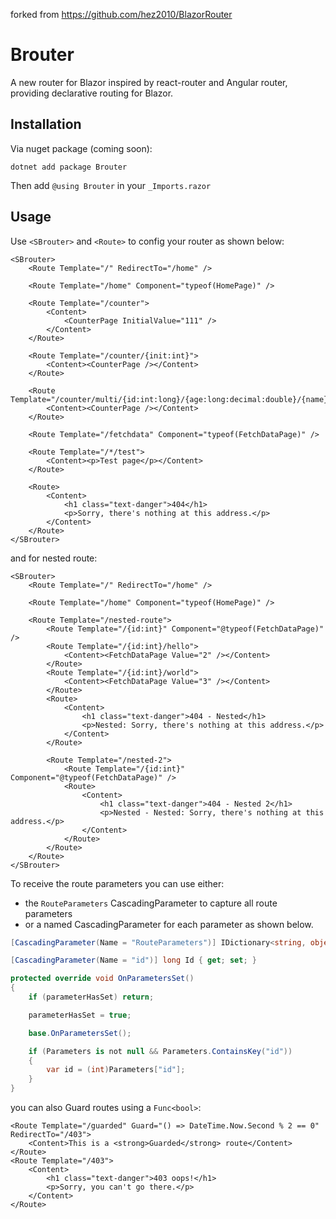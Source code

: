 forked from https://github.com/hez2010/BlazorRouter

# Brouter
A new router for Blazor inspired by react-router and Angular router, providing declarative routing for Blazor.

## Installation
Via nuget package (coming soon):
```
dotnet add package Brouter
```
Then add `@using Brouter` in your `_Imports.razor`

## Usage
Use `<SBrouter>` and `<Route>` to config your router as shown below:

```razor
<SBrouter>
    <Route Template="/" RedirectTo="/home" />

    <Route Template="/home" Component="typeof(HomePage)" />

    <Route Template="/counter">
        <Content>
            <CounterPage InitialValue="111" />
        </Content>
    </Route>

    <Route Template="/counter/{init:int}">
        <Content><CounterPage /></Content>
    </Route>

    <Route Template="/counter/multi/{id:int:long}/{age:long:decimal:double}/{name}">
        <Content><CounterPage /></Content>
    </Route>

    <Route Template="/fetchdata" Component="typeof(FetchDataPage)" />

    <Route Template="/*/test">
        <Content><p>Test page</p></Content>
    </Route>

    <Route>
        <Content>
            <h1 class="text-danger">404</h1>
            <p>Sorry, there's nothing at this address.</p>
        </Content>
    </Route>
</SBrouter>
```

and for nested route:

```razor
<SBrouter>
    <Route Template="/" RedirectTo="/home" />

    <Route Template="/home" Component="typeof(HomePage)" />

    <Route Template="/nested-route">
        <Route Template="/{id:int}" Component="@typeof(FetchDataPage)" />
        <Route Template="/{id:int}/hello">
            <Content><FetchDataPage Value="2" /></Content>
        </Route>
        <Route Template="/{id:int}/world">
            <Content><FetchDataPage Value="3" /></Content>
        </Route>
        <Route>
            <Content>
                <h1 class="text-danger">404 - Nested</h1>
                <p>Nested: Sorry, there's nothing at this address.</p>
            </Content>
        </Route>

        <Route Template="/nested-2">
            <Route Template="/{id:int}" Component="@typeof(FetchDataPage)" />
            <Route>
                <Content>
                    <h1 class="text-danger">404 - Nested 2</h1>
                    <p>Nested - Nested: Sorry, there's nothing at this address.</p>
                </Content>
            </Route>
        </Route>
    </Route>
</SBrouter>
```

To receive the route parameters you can use either:
- the `RouteParameters` CascadingParameter to capture all route parameters
- or a named CascadingParameter for each parameter as shown below.

```csharp
[CascadingParameter(Name = "RouteParameters")] IDictionary<string, object> Parameters { get; set; }

[CascadingParameter(Name = "id")] long Id { get; set; }

protected override void OnParametersSet()
{
    if (parameterHasSet) return;

    parameterHasSet = true;

    base.OnParametersSet();

    if (Parameters is not null && Parameters.ContainsKey("id"))
    {
        var id = (int)Parameters["id"];
    }
}

```

you can also Guard routes using a `Func<bool>`:

```razor
<Route Template="/guarded" Guard="() => DateTime.Now.Second % 2 == 0" RedirectTo="/403">
    <Content>This is a <strong>Guarded</strong> route</Content>
</Route>
<Route Template="/403">
    <Content>
        <h1 class="text-danger">403 oops!</h1>
        <p>Sorry, you can't go there.</p>
    </Content>
</Route>
```